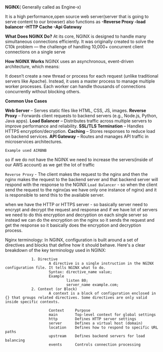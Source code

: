**NGINX**( Generally called as Engine-x)

It is a high performance,open source web server(server that is going to serve content to our browser)
also functions as
**-Reverse Proxy
-load balancer
-HTTP Cache
-Api Gateway**

**What Does NGINX Do?**
At its core, NGINX is designed to handle many simultaneous connections efficiently.
It was originally created to solve the C10k problem — the challenge of handling 10,000+ concurrent client connections on a single serve

**How NGINX Works**
NGINX uses an asynchronous, event-driven architecture, which means:

It doesn’t create a new thread or process for each request (unlike traditional servers like Apache).
Instead, it uses a master process to manage multiple worker processes.
Each worker can handle thousands of connections concurrently without blocking others.

**Common Use Cases**

**Web Server** – Serves static files like HTML, CSS, JS, images.
**Reverse Proxy** – Forwards client requests to backend servers (e.g., Node.js, Python, Java apps).
**Load Balancer** – Distributes traffic across multiple servers to improve performance and reliability.
**SSL/TLS Termination** – Handles HTTPS encryption/decryption.
**Caching** – Stores responses to reduce load on backend services.
**API Gateway** – Routes and manages API traffic in microservices architectures.

`Example used AIRBNB`


so if we do not have the NGINX we need to increase the servers(inside of our AWS account) as we get the lot of traffic

`Reverse Proxy` - The client makes the request to the nginx and then the nginx makes the request to the backend server and that backend server will respond with the response to the NGINX
`Load Balancer` - so when the client send the request to the nginx(as we have only one instance of nginx) and it is responsible to send this to the available server.

when we have the HTTP or HTTPS server - so basically server need to encrypt and decrypt the request and response and if we have lot of servers we need to do this encryption and decryption on each single server so instead we can
do the encryption on the nginx so it sends the request and get the response so it basically does the encryption and decryption process.

Nginx terminology:
In NGINX, configuration is built around a set of directives and blocks that define how it should behave. Here's a clear breakdown of the key terminology used in NGINX:

				1. Directive
						A directive is a single instruction in the NGINX configuration file. It tells NGINX what to do.
						Syntax: directive_name value;
						Example
								listen 80;
								server_name example.com;
				2. Context (or Block)
						A context is a block of configuration enclosed in {} that groups related directives. Some directives are only valid inside specific contexts.
						
						Context		Purpose
						main		Top-level context for global settings
						http		Defines HTTP server settings
						server		Defines a virtual host (domain)
						location	Defines how to respond to specific URL paths
						upstream	Defines backend servers for load balancing
						events	    Controls connection processing